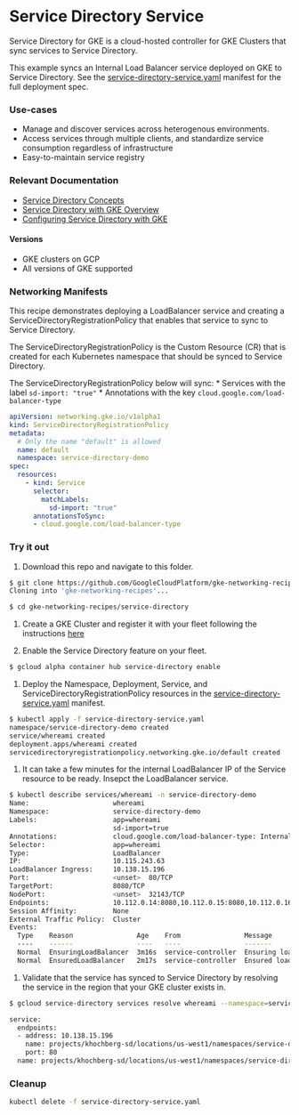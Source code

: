 # Service Directory Service

Service Directory for GKE is a cloud-hosted controller for GKE Clusters that
sync services to Service Directory.

This example syncs an Internal Load Balancer service deployed on GKE to Service
Directory. See the
[service-directory-service.yaml](service-directory-service.yaml) manifest for
the full deployment spec.

### Use-cases

*   Manage and discover services across heterogenous environments.
*   Access services through multiple clients, and standardize service
    consumption regardless of infrastructure
*   Easy-to-maintain service registry

### Relevant Documentation

*   [Service Directory Concepts](https://cloud.google.com/service-directory/docs/concepts)
*   [Service Directory with GKE Overview](https://cloud.google.com/service-directory/docs/sd-gke-overview)
*   [Configuring Service Directory with GKE](https://cloud.google.com/service-directory/docs/configuring-sd-with-gke)

#### Versions

*   GKE clusters on GCP
*   All versions of GKE supported

### Networking Manifests

This recipe demonstrates deploying a LoadBalancer service and creating a
ServiceDirectoryRegistrationPolicy that enables that service to sync to Service
Directory.

The ServiceDirectoryRegistrationPolicy is the Custom Resource (CR) that is
created for each Kubernetes namespace that should be synced to Service
Directory.

The ServiceDirectoryRegistrationPolicy below will sync: * Services with the
label `sd-import: "true"` * Annotations with the key
`cloud.google.com/load-balancer-type`

```yaml
apiVersion: networking.gke.io/v1alpha1
kind: ServiceDirectoryRegistrationPolicy
metadata:
  # Only the name "default" is allowed
  name: default
  namespace: service-directory-demo
spec:
  resources:
    - kind: Service
      selector:
        matchLabels:
          sd-import: "true"
      annotationsToSync:
      - cloud.google.com/load-balancer-type
```

### Try it out

1.  Download this repo and navigate to this folder.

```sh
$ git clone https://github.com/GoogleCloudPlatform/gke-networking-recipes.git
Cloning into 'gke-networking-recipes'...

$ cd gke-networking-recipes/service-directory
```

1.  Create a GKE Cluster and register it with your fleet following the
    instructions
    [here](https://cloud.google.com/anthos/multicluster-management/connect/reigstering-a-cluster)

1.  Enable the Service Directory feature on your fleet.

```sh
$ gcloud alpha container hub service-directory enable
```

1.  Deploy the Namespace, Deployment, Service, and
    ServiceDirectoryRegistrationPolicy resources in the
    [service-directory-service.yaml](service-directory-service.yaml) manifest.

```sh
$ kubectl apply -f service-directory-service.yaml
namespace/service-directory-demo created
service/whereami created
deployment.apps/whereami created
servicedirectoryregistrationpolicy.networking.gke.io/default created
```

1.  It can take a few minutes for the internal LoadBalancer IP of the Service
    resource to be ready. Insepct the LoadBalancer service.

```sh
$ kubectl describe services/whereami -n service-directory-demo
Name:                     whereami
Namespace:                service-directory-demo
Labels:                   app=whereami
                          sd-import=true
Annotations:              cloud.google.com/load-balancer-type: Internal
Selector:                 app=whereami
Type:                     LoadBalancer
IP:                       10.115.243.63
LoadBalancer Ingress:     10.138.15.196
Port:                     <unset>  80/TCP
TargetPort:               8080/TCP
NodePort:                 <unset>  32143/TCP
Endpoints:                10.112.0.14:8080,10.112.0.15:8080,10.112.0.16:8080
Session Affinity:         None
External Traffic Policy:  Cluster
Events:
  Type    Reason                Age    From                Message
  ----    ------                ----   ----                -------
  Normal  EnsuringLoadBalancer  3m16s  service-controller  Ensuring load balancer
  Normal  EnsuredLoadBalancer   2m17s  service-controller  Ensured load balancer
```

1.  Validate that the service has synced to Service Directory by resolving the
    service in the region that your GKE cluster exists in.

```sh
$ gcloud service-directory services resolve whereami --namespace=service-directory-demo --location=us-west1

service:
  endpoints:
  - address: 10.138.15.196
    name: projects/khochberg-sd/locations/us-west1/namespaces/service-directory-demo/services/whereami/endpoints/my-cluster-1732148286
    port: 80
  name: projects/khochberg-sd/locations/us-west1/namespaces/service-directory-demo/services/whereami
```

### Cleanup

```sh
kubectl delete -f service-directory-service.yaml
```
